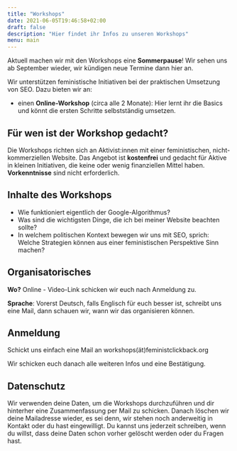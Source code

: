 ```yaml
---
title: "Workshops"
date: 2021-06-05T19:46:58+02:00
draft: false
description: "Hier findet ihr Infos zu unseren Workshops"
menu: main
---
```


Aktuell machen wir mit den Workshops eine **Sommerpause**! Wir sehen uns ab September wieder, wir kündigen neue Termine dann hier an.

Wir unterstützen feministische Initiativen bei der praktischen Umsetzung von SEO. Dazu bieten wir an: 

- einen **Online-Workshop** (circa alle 2 Monate): Hier lernt ihr die Basics und könnt die ersten Schritte selbstständig umsetzen. 


## Für wen ist der Workshop gedacht?
Die Workshops richten sich an Aktivist:innen mit einer feministischen, nicht-kommerziellen Website. Das Angebot ist **kostenfrei** und gedacht für Aktive in kleinen Initiativen, die keine oder wenig finanziellen Mittel haben. **Vorkenntnisse** sind nicht erforderlich.

## Inhalte des Workshops
- Wie funktioniert eigentlich der Google-Algorithmus?
- Was sind die wichtigsten Dinge, die ich bei meiner Website beachten sollte?
- In welchem politischen Kontext bewegen wir uns mit SEO, sprich: Welche Strategien können aus einer feministischen Perspektive Sinn machen?

## Organisatorisches
**Wo?** Online - Video-Link schicken wir euch nach Anmeldung zu. 

**Sprache**: Vorerst Deutsch, falls Englisch für euch besser ist, schreibt uns eine Mail, dann schauen wir, wann wir das organisieren können.

## Anmeldung
Schickt uns einfach eine Mail an workshops(ät)feministclickback.org

Wir schicken euch danach alle weiteren Infos und eine Bestätigung.

## Datenschutz
Wir verwenden deine Daten, um die Workshops durchzuführen und dir hinterher eine Zusammenfassung per Mail zu schicken. Danach löschen wir deine Mailadresse wieder, es sei denn, wir stehen noch anderweitig in Kontakt oder du hast eingewilligt. Du kannst uns jederzeit schreiben, wenn du willst, dass deine Daten schon vorher gelöscht werden oder du Fragen hast. 